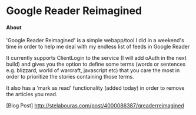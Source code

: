 Google Reader Reimagined
========================

#### About ####

'Google Reader Reimagined' is a simple webapp/tool I did in a weekend's time in order to help me deal with my endless list of feeds in Google Reader

It currently supports ClientLogin to the service (I will add oAuth in the next build) and gives you the option to define some terms (words or sentences e.g. blizzard, world of warcraft, javascript etc) that you care the most in order to prioritize the stories containing those terms.

It also has a 'mark as read' functionality (added today) in order to remove the articles you read.

[Blog Post] http://stelabouras.com/post/4000086387/greaderreimagined
